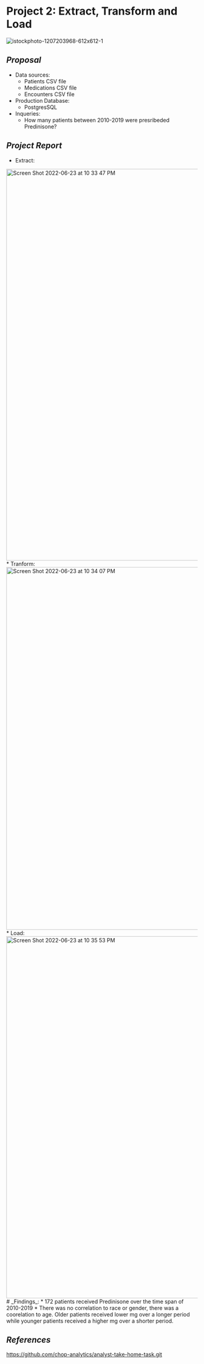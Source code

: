 # Project 2: Extract, Transform and Load
![istockphoto-1207203968-612x612-1](https://user-images.githubusercontent.com/100361900/175171555-5f389876-8ffc-4b1a-8c1f-a2a0a40a8e8f.jpg)
 ## _Proposal_
 * Data sources:
   *  Patients CSV file
   *  Medications CSV file 
   *  Encounters CSV file 
 * Production Database:
   * PostgresSQL
 * Inqueries:
   *  How many patients between 2010-2019 were presribeded Predinisone?
## _Project Report_
 * Extract:
 <img width="1030" alt="Screen Shot 2022-06-23 at 10 33 47 PM" src="https://user-images.githubusercontent.com/100361900/175453462-c31abf7e-659e-4ca8-b31c-e4a7f33da2f6.png">
 * Tranform:<img width="954" alt="Screen Shot 2022-06-23 at 10 34 07 PM" src="https://user-images.githubusercontent.com/100361900/175453662-27bf0b73-553c-4fb4-9986-f2e281960ea0.png">
 * Load:<img width="952" alt="Screen Shot 2022-06-23 at 10 35 53 PM" src="https://user-images.githubusercontent.com/100361900/175453794-b7a32de0-d078-484e-a312-358c5c71035e.png">
  # _Findings_:
   * 172 patients received Predinisone over the time span of 2010-2019
   * There was no correlation to race or gender, there was a coorelation to age.  Older patients received lower mg over a longer period while younger patients received a higher mg over a shorter period.

## _References_
https://github.com/chop-analytics/analyst-take-home-task.git
